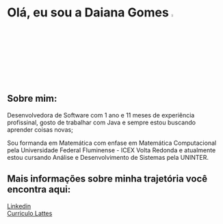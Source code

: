 # Olá, eu sou a Daiana Gomes <img src="https://user-images.githubusercontent.com/123089993/232804015-1dd57125-93c4-461c-a11c-1d62d2160d16.gif" width="4%">



## Sobre mim:
Desenvolvedora de Software com 1 ano e 11 meses de experiência profissinal, gosto de trabalhar com Java e sempre estou buscando aprender coisas novas;

Sou formanda em Matemática com enfase em Matemática Computacional pela Universidade Federal Fluminense - ICEX Volta Redonda e atualmente estou cursando Análise e Desenvolvimento de Sistemas pela UNINTER.


## Mais informações sobre minha trajetória você encontra aqui:
[Linkedin](https://www.linkedin.com/in/daianagomes/) </br>
[Curriculo Lattes](http://lattes.cnpq.br/2831690283116015)</br>




